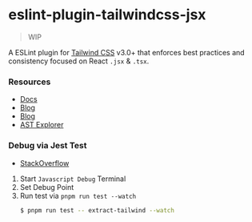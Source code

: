 # eslint-plugin-tailwindcss-jsx

> WIP

A ESLint plugin for [Tailwind CSS](https://tailwindcss.com/) v3.0+ that enforces best practices and consistency focused on React `.jsx` & `.tsx`.

### Resources
- [Docs](https://eslint.org/docs/latest/extend/custom-rules)
- [Blog](https://medium.com/bigpicture-one/writing-custom-typescript-eslint-rules-with-unit-tests-for-angular-project-f004482551db)
- [Blog](https://developers.mews.com/how-to-write-custom-eslint-rules/)
- [AST Explorer](https://astexplorer.net/)

### Debug via Jest Test
- [StackOverflow](https://stackoverflow.com/questions/33247602/how-do-you-debug-jest-tests)

1. Start `Javascript Debug` Terminal
2. Set Debug Point
3. Run test via `pnpm run test --watch`
   ```bash
   $ pnpm run test -- extract-tailwind --watch
   ```